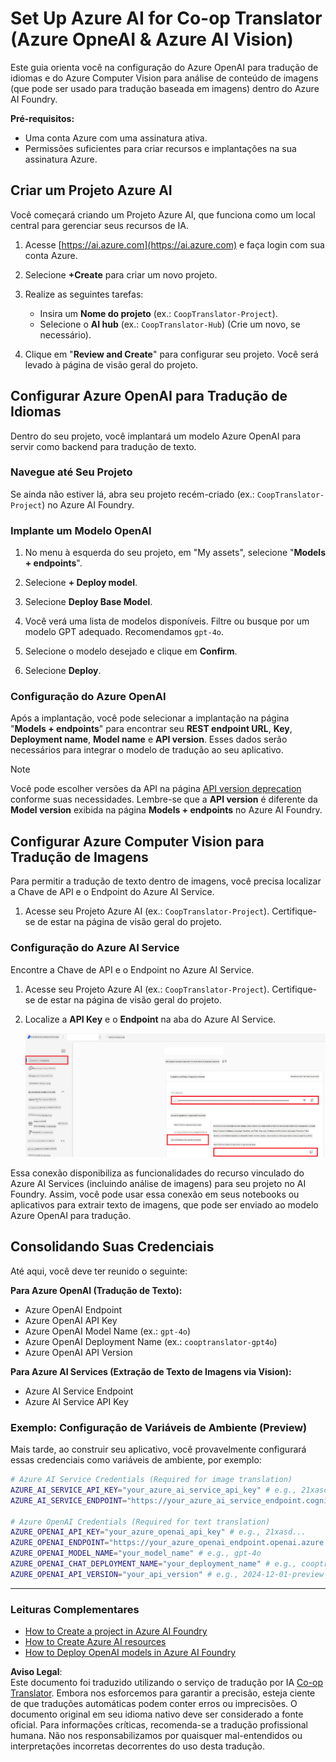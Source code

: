 <!--
CO_OP_TRANSLATOR_METADATA:
{
  "original_hash": "b58d7c3cb4210697a073d20eb3064945",
  "translation_date": "2025-06-12T11:51:21+00:00",
  "source_file": "getting_started/set-up-azure-ai.md",
  "language_code": "br"
}
-->
# Set Up Azure AI for Co-op Translator (Azure OpneAI & Azure AI Vision)

Este guia orienta você na configuração do Azure OpenAI para tradução de idiomas e do Azure Computer Vision para análise de conteúdo de imagens (que pode ser usado para tradução baseada em imagens) dentro do Azure AI Foundry.

**Pré-requisitos:**
- Uma conta Azure com uma assinatura ativa.
- Permissões suficientes para criar recursos e implantações na sua assinatura Azure.

## Criar um Projeto Azure AI

Você começará criando um Projeto Azure AI, que funciona como um local central para gerenciar seus recursos de IA.

1. Acesse [https://ai.azure.com](https://ai.azure.com) e faça login com sua conta Azure.

1. Selecione **+Create** para criar um novo projeto.

1. Realize as seguintes tarefas:
   - Insira um **Nome do projeto** (ex.: `CoopTranslator-Project`).
   - Selecione o **AI hub** (ex.: `CoopTranslator-Hub`) (Crie um novo, se necessário).

1. Clique em "**Review and Create**" para configurar seu projeto. Você será levado à página de visão geral do projeto.

## Configurar Azure OpenAI para Tradução de Idiomas

Dentro do seu projeto, você implantará um modelo Azure OpenAI para servir como backend para tradução de texto.

### Navegue até Seu Projeto

Se ainda não estiver lá, abra seu projeto recém-criado (ex.: `CoopTranslator-Project`) no Azure AI Foundry.

### Implante um Modelo OpenAI

1. No menu à esquerda do seu projeto, em "My assets", selecione "**Models + endpoints**".

1. Selecione **+ Deploy model**.

1. Selecione **Deploy Base Model**.

1. Você verá uma lista de modelos disponíveis. Filtre ou busque por um modelo GPT adequado. Recomendamos `gpt-4o`.

1. Selecione o modelo desejado e clique em **Confirm**.

1. Selecione **Deploy**.

### Configuração do Azure OpenAI

Após a implantação, você pode selecionar a implantação na página "**Models + endpoints**" para encontrar seu **REST endpoint URL**, **Key**, **Deployment name**, **Model name** e **API version**. Esses dados serão necessários para integrar o modelo de tradução ao seu aplicativo.

> [!NOTE]
> Você pode escolher versões da API na página [API version deprecation](https://learn.microsoft.com/azure/ai-services/openai/api-version-deprecation) conforme suas necessidades. Lembre-se que a **API version** é diferente da **Model version** exibida na página **Models + endpoints** no Azure AI Foundry.

## Configurar Azure Computer Vision para Tradução de Imagens

Para permitir a tradução de texto dentro de imagens, você precisa localizar a Chave de API e o Endpoint do Azure AI Service.

1. Acesse seu Projeto Azure AI (ex.: `CoopTranslator-Project`). Certifique-se de estar na página de visão geral do projeto.

### Configuração do Azure AI Service

Encontre a Chave de API e o Endpoint no Azure AI Service.

1. Acesse seu Projeto Azure AI (ex.: `CoopTranslator-Project`). Certifique-se de estar na página de visão geral do projeto.

1. Localize a **API Key** e o **Endpoint** na aba do Azure AI Service.

    ![Find API Key and Endpoint](../../../translated_images/find-azure-ai-info.60f8299be786dd67e61e2c79b4b9ea1f7694e6c0923f17a90bc6abf9d5f1dbd7.br.png)

Essa conexão disponibiliza as funcionalidades do recurso vinculado do Azure AI Services (incluindo análise de imagens) para seu projeto no AI Foundry. Assim, você pode usar essa conexão em seus notebooks ou aplicativos para extrair texto de imagens, que pode ser enviado ao modelo Azure OpenAI para tradução.

## Consolidando Suas Credenciais

Até aqui, você deve ter reunido o seguinte:

**Para Azure OpenAI (Tradução de Texto):**
- Azure OpenAI Endpoint
- Azure OpenAI API Key
- Azure OpenAI Model Name (ex.: `gpt-4o`)
- Azure OpenAI Deployment Name (ex.: `cooptranslator-gpt4o`)
- Azure OpenAI API Version

**Para Azure AI Services (Extração de Texto de Imagens via Vision):**
- Azure AI Service Endpoint
- Azure AI Service API Key

### Exemplo: Configuração de Variáveis de Ambiente (Preview)

Mais tarde, ao construir seu aplicativo, você provavelmente configurará essas credenciais como variáveis de ambiente, por exemplo:

```bash
# Azure AI Service Credentials (Required for image translation)
AZURE_AI_SERVICE_API_KEY="your_azure_ai_service_api_key" # e.g., 21xasd...
AZURE_AI_SERVICE_ENDPOINT="https://your_azure_ai_service_endpoint.cognitiveservices.azure.com/"

# Azure OpenAI Credentials (Required for text translation)
AZURE_OPENAI_API_KEY="your_azure_openai_api_key" # e.g., 21xasd...
AZURE_OPENAI_ENDPOINT="https://your_azure_openai_endpoint.openai.azure.com/"
AZURE_OPENAI_MODEL_NAME="your_model_name" # e.g., gpt-4o
AZURE_OPENAI_CHAT_DEPLOYMENT_NAME="your_deployment_name" # e.g., cooptranslator-gpt4o
AZURE_OPENAI_API_VERSION="your_api_version" # e.g., 2024-12-01-preview
```

---

### Leituras Complementares

- [How to Create a project in Azure AI Foundry](https://learn.microsoft.com/azure/ai-foundry/how-to/create-projects?tabs=ai-studio)
- [How to Create Azure AI resources](https://learn.microsoft.com/azure/ai-foundry/how-to/create-azure-ai-resource?tabs=portal)
- [How to Deploy OpenAI models in Azure AI Foundry](https://learn.microsoft.com/en-us/azure/ai-foundry/how-to/deploy-models-openai)

**Aviso Legal**:  
Este documento foi traduzido utilizando o serviço de tradução por IA [Co-op Translator](https://github.com/Azure/co-op-translator). Embora nos esforcemos para garantir a precisão, esteja ciente de que traduções automáticas podem conter erros ou imprecisões. O documento original em seu idioma nativo deve ser considerado a fonte oficial. Para informações críticas, recomenda-se a tradução profissional humana. Não nos responsabilizamos por quaisquer mal-entendidos ou interpretações incorretas decorrentes do uso desta tradução.